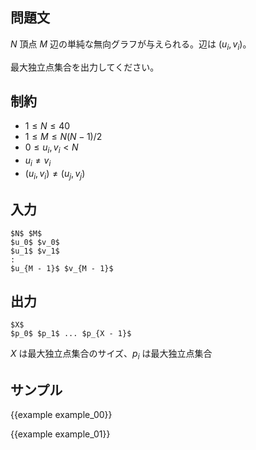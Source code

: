 問題文
---------

$N$ 頂点 $M$ 辺の単純な無向グラフが与えられる。辺は $(u_i, v_i)$。

最大独立点集合を出力してください。

制約
---------

- $1 \leq N \leq 40$
- $1 \leq M \leq N(N - 1) / 2$
- $0 \leq u_i, v_i < N$
- $u_i \neq v_i$
- $(u_i, v_i) \neq (u_j, v_j)$

入力
---------

~~~
$N$ $M$
$u_0$ $v_0$
$u_1$ $v_1$
:
$u_{M - 1}$ $v_{M - 1}$
~~~

出力
---------

~~~
$X$
$p_0$ $p_1$ ... $p_{X - 1}$
~~~

$X$ は最大独立点集合のサイズ、$p_i$ は最大独立点集合

サンプル
---------

{{example example_00}}

{{example example_01}}
